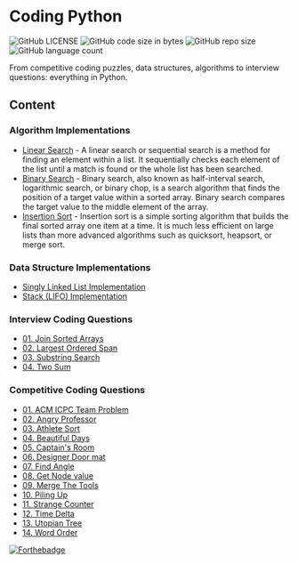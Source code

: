 # Coding Python

![GitHub LICENSE](https://img.shields.io/github/license/nityansuman/coding-python)
![GitHub code size in bytes](https://img.shields.io/github/languages/code-size/nityansuman/coding-python)
![GitHub repo size](https://img.shields.io/github/repo-size/nityansuman/coding-python)
![GitHub language count](https://img.shields.io/github/languages/count/nityansuman/coding-python)

From competitive coding puzzles, data structures, algorithms to interview questions: everything in Python.

## Content

### Algorithm Implementations

- [Linear Search](algorithms/linear_search.py) - A linear search or sequential search is a method for finding an element within a list. It sequentially checks each element of the list until a match is found or the whole list has been searched.
- [Binary Search](algorithms/binary_search.py) - Binary search, also known as half-interval search, logarithmic search, or binary chop, is a search algorithm that finds the position of a target value within a sorted array. Binary search compares the target value to the middle element of the array.
- [Insertion Sort](algorithms/insertion_sort.py) - Insertion sort is a simple sorting algorithm that builds the final sorted array one item at a time. It is much less efficient on large lists than more advanced algorithms such as quicksort, heapsort, or merge sort.

### Data Structure Implementations

- [Singly Linked List Implementation](data-structures/singly_linked_list.py)
- [Stack (LIFO) Implementation](data-structures/stack.py)

### Interview Coding Questions

- [01. Join Sorted Arrays](interview/join_sorted_arrays.py)
- [02. Largest Ordered Span](interview/largest_inorder_span.py)
- [03. Substring Search](interview/substring_search.py)
- [04. Two Sum](interview/two_sum.py)

### Competitive Coding Questions

- [01. ACM ICPC Team Problem](competitive-programming/acm_icpc_team.py)
- [02. Angry Professor](competitive-programming/angry_professor.py)
- [03. Athlete Sort](competitive-programming/athlete_sort.py)
- [04. Beautiful Days](competitive-programming/beautiful_days.py)
- [05. Captain's Room](competitive-programming/captains_room.py)
- [06. Designer Door mat](competitive-programming/designer_door_mat.py)
- [07. Find Angle](competitive-programming/find_angle.py)
- [08. Get Node value](competitive-programming/get_node_value.py)
- [09. Merge The Tools](competitive-programming/merge_the_tools.py)
- [10. Piling Up](competitive-programming/piling_up.py)
- [11. Strange Counter](competitive-programming/strange_counter.py)
- [12. Time Delta](competitive-programming/time_delta.py)
- [13. Utopian Tree](competitive-programming/utopian_tree.py)
- [14. Word Order](competitive-programming/word_order.py)

[![Forthebadge](https://forthebadge.com/images/badges/built-with-love.svg)](https://forthebadge.com)
